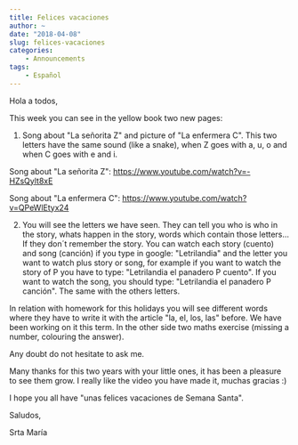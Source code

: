 ```yaml
---
title: Felices vacaciones
author: ~
date: "2018-04-08"
slug: felices-vacaciones
categories:
    - Announcements
tags:
    - Español
---
```


Hola a todos,

This week you can see in the yellow book two new pages: 

1. Song about "La señorita Z" and picture of "La enfermera C". This two letters have the same sound (like a snake), when Z goes with a, u, o and when C goes with e and i.

Song about "La señorita Z": https://www.youtube.com/watch?v=-HZsQylt8xE

Song about "La enfermera C": https://www.youtube.com/watch?v=QPeWlEtyx24

2. You will see the letters we have seen. They can tell you who is who in the story, whats happen in the story, words which contain those letters... If they don´t remember the story. You can watch each story (cuento) and song (canción) if you type in google: "Letrilandia" and the letter you want to watch plus story or song, for example if you want to watch the story of P you have to type: "Letrilandia el panadero P cuento". If you want to watch the song, you should type: "Letrilandia el panadero P canción". The same with the others letters. 

In relation with homework for this holidays you will see different words where they have to write it with the article "la, el, los, las" before. We have been working on it this term. In the other side two maths exercise (missing a number, colouring the answer).

Any doubt do not hesitate to ask me.

Many thanks for this two years with your little ones, it has been a pleasure to see them grow. I really like the video you have made it, muchas gracias :)

I hope you all have "unas felices vacaciones de Semana Santa".

Saludos,

Srta María

